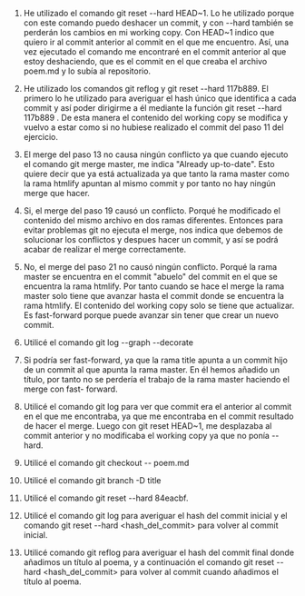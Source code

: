 1) He utilizado el comando git reset --hard HEAD~1. Lo he utilizado porque
con este comando puedo deshacer un commit, y con --hard también se perderán 
los cambios en mi working copy. Con HEAD~1 indico que quiero ir al commit 
anterior al commit en el que me encuentro. Así, una vez ejecutado el comando 
me encontraré en el commit anterior al que estoy deshaciendo, que es el commit
 en el que creaba el archivo poem.md y lo subía al repositorio.

2) He utilizado los comandos git reflog y git reset --hard 117b889. El 
primero lo he utilizado para averiguar el hash único que identifica a cada 
commit y así poder dirigirme a él mediante la función git reset --hard 117b889
. De esta manera el contenido del working copy se modifica y vuelvo a estar
 como si no hubiese realizado el commit del paso 11 del ejercicio.

3) El merge del paso 13 no causa ningún conflicto ya que cuando ejecuto el 
comando git merge master, me indica "Already up-to-date". Esto quiere decir 
que ya está actualizada ya que tanto la rama master como la rama htmlify 
apuntan al mismo commit y por tanto no hay ningún merge que hacer.

4) Si, el merge del paso 19 causó un conflicto. Porqué he modificado el 
contenido del mismo archivo en dos ramas diferentes. 
Entonces para evitar problemas git no ejecuta el merge, nos indica que debemos
 de solucionar los conflictos y despues hacer un commit, y así se podrá acabar
 de realizar el merge correctamente.

5) No, el merge del paso 21 no causó ningún conflicto. Porqué la rama master 
se encuentra en el commit "abuelo" del commit en el que se encuentra la rama 
htmlify. Por tanto cuando se hace el merge la rama master solo tiene que 
avanzar hasta el commit donde se encuentra la rama htmlify. El contenido del 
working copy solo se tiene que actualizar. Es fast-forward porque puede 
avanzar sin tener que crear un nuevo commit.

6) Utilicé el comando git log --graph --decorate

7) Si podría ser fast-forward, ya que la rama title apunta a un commit hijo de 
un commit al que apunta la rama master. En él hemos añadido un título, por 
tanto no se perdería el trabajo de la rama master haciendo el merge con fast-
forward.

8) Utilicé el comando git log para ver que commit era el anterior al commit 
en el que me encontraba, ya que me encontraba en el commit resultado de hacer 
el merge. Luego con git reset HEAD~1, me desplazaba al commit anterior y no 
modificaba el working copy ya que no ponía --hard.

9) Utilicé el comando git checkout -- poem.md

10) Utilicé el comando git branch -D title

11) Utilicé el comando git reset --hard 84eacbf.

12) Utilicé el comando git log para averiguar el hash del commit inicial y el 
comando git reset --hard <hash_del_commit> para volver al commit inicial.

13) Utilicé comando git reflog para averiguar el hash del commit final donde
 añadimos un título al poema, y a continuación el comando git reset --hard 
<hash_del_commit> para volver al commit cuando añadimos el título al poema.
 
